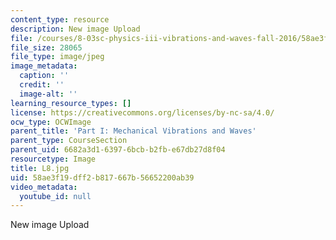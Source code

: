 ```yaml
---
content_type: resource
description: New image Upload
file: /courses/8-03sc-physics-iii-vibrations-and-waves-fall-2016/58ae3f19dff2b817667b56652200ab39_L8.jpg
file_size: 28065
file_type: image/jpeg
image_metadata:
  caption: ''
  credit: ''
  image-alt: ''
learning_resource_types: []
license: https://creativecommons.org/licenses/by-nc-sa/4.0/
ocw_type: OCWImage
parent_title: 'Part I: Mechanical Vibrations and Waves'
parent_type: CourseSection
parent_uid: 6682a3d1-6397-6bcb-b2fb-e67db27d8f04
resourcetype: Image
title: L8.jpg
uid: 58ae3f19-dff2-b817-667b-56652200ab39
video_metadata:
  youtube_id: null
---
```

New image Upload
